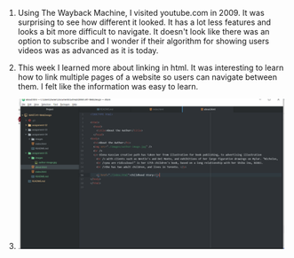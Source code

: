 1. Using The Wayback Machine, I visited youtube.com in 2009. It was surprising to see how different it looked. It has a lot less features and looks a bit more difficult to navigate. It doesn't look like there was an option to subscribe and I wonder if their algorithm for showing users videos was as advanced as it is today.

2. This week I learned more about linking in html. It was interesting to learn how to link multiple pages of a website so users can navigate between them. I felt like the information was easy to learn.

3. ![Screenshot](./images/screenshot.png)
